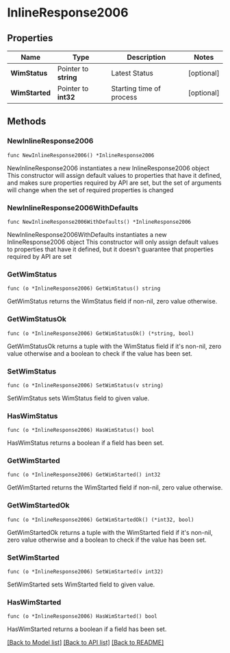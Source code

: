 # InlineResponse2006

## Properties

Name | Type | Description | Notes
------------ | ------------- | ------------- | -------------
**WimStatus** | Pointer to **string** | Latest Status | [optional] 
**WimStarted** | Pointer to **int32** | Starting time of process | [optional] 

## Methods

### NewInlineResponse2006

`func NewInlineResponse2006() *InlineResponse2006`

NewInlineResponse2006 instantiates a new InlineResponse2006 object
This constructor will assign default values to properties that have it defined,
and makes sure properties required by API are set, but the set of arguments
will change when the set of required properties is changed

### NewInlineResponse2006WithDefaults

`func NewInlineResponse2006WithDefaults() *InlineResponse2006`

NewInlineResponse2006WithDefaults instantiates a new InlineResponse2006 object
This constructor will only assign default values to properties that have it defined,
but it doesn't guarantee that properties required by API are set

### GetWimStatus

`func (o *InlineResponse2006) GetWimStatus() string`

GetWimStatus returns the WimStatus field if non-nil, zero value otherwise.

### GetWimStatusOk

`func (o *InlineResponse2006) GetWimStatusOk() (*string, bool)`

GetWimStatusOk returns a tuple with the WimStatus field if it's non-nil, zero value otherwise
and a boolean to check if the value has been set.

### SetWimStatus

`func (o *InlineResponse2006) SetWimStatus(v string)`

SetWimStatus sets WimStatus field to given value.

### HasWimStatus

`func (o *InlineResponse2006) HasWimStatus() bool`

HasWimStatus returns a boolean if a field has been set.

### GetWimStarted

`func (o *InlineResponse2006) GetWimStarted() int32`

GetWimStarted returns the WimStarted field if non-nil, zero value otherwise.

### GetWimStartedOk

`func (o *InlineResponse2006) GetWimStartedOk() (*int32, bool)`

GetWimStartedOk returns a tuple with the WimStarted field if it's non-nil, zero value otherwise
and a boolean to check if the value has been set.

### SetWimStarted

`func (o *InlineResponse2006) SetWimStarted(v int32)`

SetWimStarted sets WimStarted field to given value.

### HasWimStarted

`func (o *InlineResponse2006) HasWimStarted() bool`

HasWimStarted returns a boolean if a field has been set.


[[Back to Model list]](../README.md#documentation-for-models) [[Back to API list]](../README.md#documentation-for-api-endpoints) [[Back to README]](../README.md)


